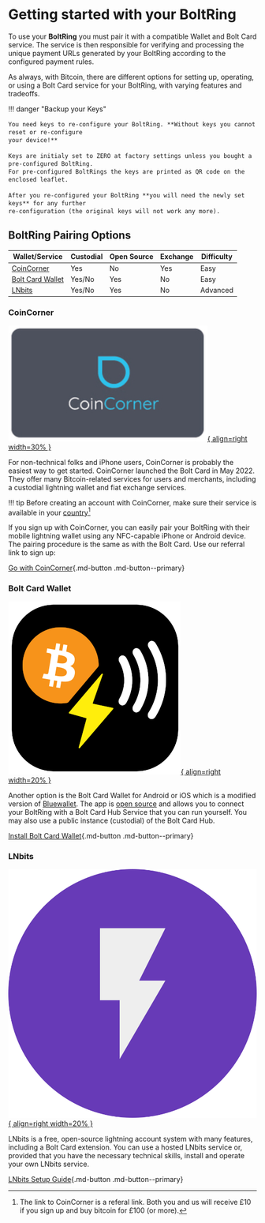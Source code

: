 # Getting started with your BoltRing

To use your **BoltRing** you must pair it with a compatible Wallet and Bolt Card service. The
service is then responsible for verifying and processing the unique payment URLs generated by your 
BoltRing according to the configured payment rules.

As always, with Bitcoin, there are different options for setting up, operating, or using a Bolt Card
service for your BoltRing, with varying features and tradeoffs.

!!! danger "Backup your Keys"

    You need keys to re-configure your BoltRing. **Without keys you cannot reset or re-configure
    your device!**

    Keys are initialy set to ZERO at factory settings unless you bought a pre-configured BoltRing.
    For pre-configured BoltRings the keys are printed as QR code on the enclosed leaflet.
 
    After you re-configured your BoltRing **you will need the newly set keys** for any further 
    re-configuration (the original keys will not work any more).

## BoltRing Pairing Options

| Wallet/Service                        | Custodial | Open Source | Exchange | Difficulty |
|---------------------------------------| --------- | ----------- | -------- |------------|
| [CoinCorner](#coincorner)             | Yes       | No          | Yes      | Easy       |
| [Bolt Card Wallet](#bolt-card-wallet) | Yes/No    | Yes         | No       | Easy       |
| [LNbits](#lnbits)                     | Yes/No    | Yes         | No       | Advanced   |

### CoinCorner

[![CoinCorner Icon](images/coincorner-icon.png){ align=right width=30% }](https://www.coincorner.com/?AffiliateId=126082)

For non-technical folks and iPhone users, CoinCorner is probably the easiest way to get started.
CoinCorner launched the Bolt Card in May 2022. They offer many Bitcoin-related services for users
and merchants, including a custodial lightning wallet and fiat exchange services.

!!! tip
    Before creating an account with CoinCorner, make sure their service is available in your [country](https://www.coincorner.com/Countries?AffiliateId=126082)[^1]

If you sign up with CoinCorner, you can easily pair your BoltRing with their mobile lightning wallet
using any NFC-capable iPhone or Android device. The pairing procedure is the same as with the Bolt
Card. Use our referral link to sign up:

[Go with CoinCorner](https://www.coincorner.com/?AffiliateId=126082){.md-button .md-button--primary}

### Bolt Card Wallet

[![Bolt Card Icon](images/bolt-card-icon.png){ align=right width=20% }](https://boltcardwallet.com/)

Another option is the Bolt Card Wallet for Android or iOS which is a modified version of 
[Bluewallet](https://bluewallet.io/). The app is 
[open source](https://github.com/boltcard/boltcard-wallet) and allows you to connect your BoltRing
with a Bolt Card Hub Service that you can run yourself. You may also use a public instance
(custodial) of the Bolt Card Hub.

[Install Bolt Card Wallet](https://boltcardwallet.com/){.md-button .md-button--primary}

### LNbits

[![LNbits Icon](images/lnbits-icon.png){ align=right width=20% }](/lnbits)

LNbits is a free, open-source lightning account system with many features, including a Bolt Card
extension. You can use a hosted LNbits service or, provided that you have the necessary technical
skills, install and operate your own LNbits service.

[LNbits Setup Guide](/lnbits){.md-button .md-button--primary}

[^1]: The link to CoinCorner is a referal link. Both you and us will receive £10 if you sign up and
    buy bitcoin for £100 (or more).
